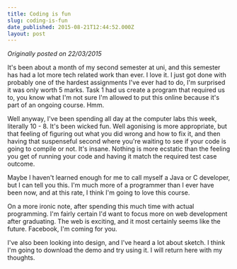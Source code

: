 ```yaml
---
title: Coding is fun
slug: coding-is-fun
date_published: 2015-08-21T12:44:52.000Z
layout: post
---
```


*Originally posted on 22/03/2015*

It's been about a month of my second semester at uni, and this semester has had a lot more tech related work than ever. I love it. I just got done with probably one of the hardest assignments I've ever had to do, I'm surprised it was only worth 5 marks. Task 1 had us create a program that required us to, you know what I'm not sure I'm allowed to put this online because it's part of an ongoing course. Hmm. 



Well anyway, I've been spending all day at the computer labs this week, literally 10 - 8. It's been wicked fun. Well agonising is more appropriate, but that feeling of figuring out what you did wrong and how to fix it, and then having that suspenseful second where you're waiting to see if your code is going to compile or not. It's insane. Nothing is more ecstatic than the feeling you get of running your code and having it match the required test case outcome. 



Maybe I haven't learned enough for me to call myself a Java or C developer, but I can tell you this. I'm much more of a programmer than I ever have been now, and at this rate, I think I'm going to love this course. 



On a more ironic note, after spending this much time with actual programming. I'm fairly certain I'd want to focus more on web development after graduating. The web is exciting, and it most certainly seems like the future. Facebook, I'm coming for you. 



I've also been looking into design, and I've heard a lot about sketch. I think I'm going to download the demo and try using it. I will return here with my thoughts. 
